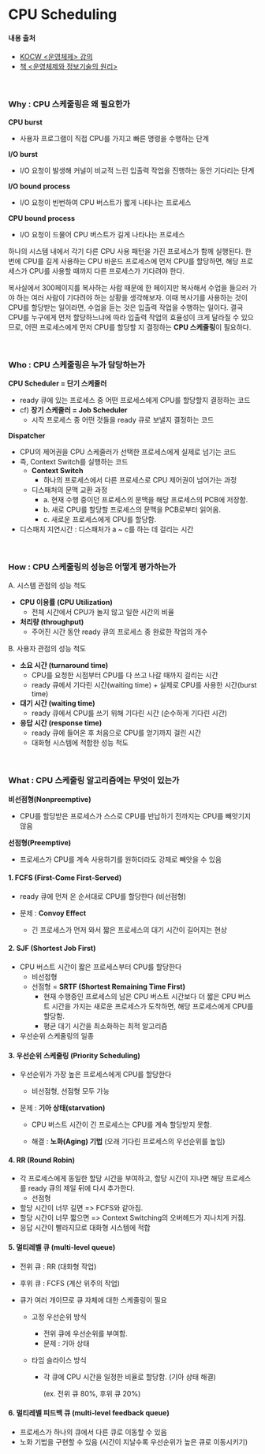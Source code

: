 # CPU Scheduling

#### 내용 출처

- [KOCW <운영체제> 강의](http://www.kocw.net/home/cview.do?cid=3646706b4347ef09)
- [책 <운영체제와 정보기술의 원리>](http://www.kyobobook.co.kr/product/detailViewKor.laf?ejkGb=KOR&mallGb=KOR&barcode=9791158903589)

<br>

### Why : CPU 스케줄링은 왜 필요한가

**CPU burst**

- 사용자 프로그램이 직접 CPU를 가지고 빠른 명령을 수행하는 단계

**I/O burst**

- I/O 요청이 발생해 커널이 비교적 느린 입출력 작업을 진행하는 동안 기다리는 단계

**I/O bound process**

- I/O 요청이 빈번하여 CPU 버스트가 짧게 나타나는 프로세스

**CPU bound process**

- I/O 요청이 드물어 CPU 버스트가 길게 나타나는 프로세스

하나의 시스템 내에서 각기 다른 CPU 사용 패턴을 가진 프로세스가 함께 실행된다. 한 번에 CPU를 길게 사용하는 CPU 바운드 프로세스에 먼저 CPU를 할당하면, 해당 프로세스가 CPU를 사용할 때까지 다른 프로세스가 기다려야 한다. 

복사실에서 300페이지를 복사하는 사람 때문에 한 페이지만 복사해서 수업을 들으러 가야 하는 여러 사람이 기다려야 하는 상황을 생각해보자. 이때 복사기를 사용하는 것이 CPU를 할당받는 일이라면, 수업을 듣는 것은 입출력 작업을 수행하는 일이다. 결국 CPU를 누구에게 먼저 할당하느냐에 따라 입출력 작업의 효율성이 크게 달라질 수 있으므로, 어떤 프로세스에게 먼저 CPU를 할당할 지 결정하는 **CPU 스케줄링**이 필요하다.

<br>

### Who : CPU 스케줄링은 누가 담당하는가

**CPU Scheduler = 단기 스케줄러** 

- ready 큐에 있는 프로세스 중 어떤 프로세스에게 CPU를 할당할지 결정하는 코드
- cf) **장기 스케줄러 = Job Scheduler**
  - 시작 프로세스 중 어떤 것들을 ready 큐로 보낼지 결정하는 코드 

**Dispatcher**

- CPU의 제어권을 CPU 스케줄러가 선택한 프로세스에게 실제로 넘기는 코드
- 즉, Context Switch를 실행하는 코드
  - **Context Switch**
    - 하나의 프로세스에서 다른 프로세스로 CPU 제어권이 넘어가는 과정
  - 디스패처의 문맥 교환 과정
    - a. 현재 수행 중이던 프로세스의 문맥을 해당 프로세스의 PCB에 저장함.
    - b. 새로 CPU를 할당할 프로세스의 문맥을 PCB로부터 읽어옴.
    - c. 새로운 프로세스에게 CPU를 할당함.
- 디스패치 지연시간 : 디스패처가 a ~ c를 하는 데 걸리는 시간

<br>

### How : CPU 스케줄링의 성능은 어떻게 평가하는가

A. 시스템 관점의 성능 척도

- **CPU 이용률 (CPU Utilization)**
  - 전체 시간에서 CPU가 놀지 않고 일한 시간의 비율
- **처리량 (throughput)**
  - 주어진 시간 동안 ready 큐의 프로세스 중 완료한 작업의 개수

B. 사용자 관점의 성능 척도

- **소요 시간 (turnaround time)**
  - CPU를 요청한 시점부터 CPU를 다 쓰고 나갈 때까지 걸리는 시간
  - ready 큐에서 기다린 시간(waiting time) + 실제로 CPU를 사용한 시간(burst time)
- **대기 시간 (waiting time)**
  - ready 큐에서 CPU를 쓰기 위해 기다린 시간 (순수하게 기다린 시간)
- **응답 시간 (response time)**
  - ready 큐에 들어온 후 처음으로 CPU를 얻기까지 걸린 시간
  - 대화형 시스템에 적합한 성능 척도

<br>

### What : CPU 스케줄링 알고리즘에는 무엇이 있는가

**비선점형(Nonpreemptive)**

- CPU를 할당받은 프로세스가 스스로 CPU를 반납하기 전까지는 CPU를 빼앗기지 않음

**선점형(Preemptive)**

- 프로세스가 CPU를 계속 사용하기를 원하더라도 강제로 빼앗을 수 있음



#### 1. FCFS (First-Come First-Served)

- ready 큐에 먼저 온 순서대로 CPU를 할당한다 (비선점형)

- 문제 : **Convoy Effect** 
  - 긴 프로세스가 먼저 와서 짧은 프로세스의 대기 시간이 길어지는 현상

#### 2. SJF (Shortest Job First)

- CPU 버스트 시간이 짧은 프로세스부터 CPU를 할당한다
  - 비선점형
  - 선점형 = **SRTF (Shortest Remaining Time First)**
    - 현재 수행중인 프로세스의 남은 CPU 버스트 시간보다 더 짧은 CPU 버스트 시간을 가지는 새로운 프로세스가 도착하면, 해당 프로세스에게 CPU를 할당함.
    - 평균 대기 시간을 최소화하는 최적 알고리즘
- 우선순위 스케줄링의 일종

#### 3. 우선순위 스케줄링 (Priority Scheduling)

- 우선순위가 가장 높은 프로세스에게 CPU를 할당한다

  - 비선점형, 선점형 모두 가능

- 문제 : **기아 상태(starvation)**

  - CPU 버스트 시간이 긴 프로세스는 CPU를 계속 할당받지 못함.

  - 해결 : **노화(Aging) 기법** (오래 기다린 프로세스의 우선순위를 높임)

#### 4. RR (Round Robin)

- 각 프로세스에게 동일한 할당 시간을 부여하고, 할당 시간이 지나면 해당 프로세스를 ready 큐의 제일 뒤에 다시 추가한다.
  - 선점형
- 할당 시간이 너무 길면 => FCFS와 같아짐.
- 할당 시간이 너무 짧으면 => Context Switching의 오버헤드가 지나치게 커짐.
- 응답 시간이 빨라지므로 대화형 시스템에 적합

#### 5. 멀티레벨 큐 (multi-level queue)

- 전위 큐 : RR (대화형 작업)

- 후위 큐 : FCFS (계산 위주의 작업)

- 큐가 여러 개이므로 큐 자체에 대한 스케줄링이 필요

  - 고정 우선순위 방식

    - 전위 큐에 우선순위를 부여함.
    - 문제 : 기아 상태

  - 타임 슬라이스 방식

    - 각 큐에 CPU 시간을 일정한 비율로 할당함. (기아 상태 해결)

      (ex. 전위 큐 80%, 후위 큐 20%)

#### 6. 멀티레벨 피드백 큐 (multi-level feedback queue)

- 프로세스가 하나의 큐에서 다른 큐로 이동할 수 있음
- 노화 기법을 구현할 수 있음 (시간이 지날수록 우선순위가 높은 큐로 이동시키기)